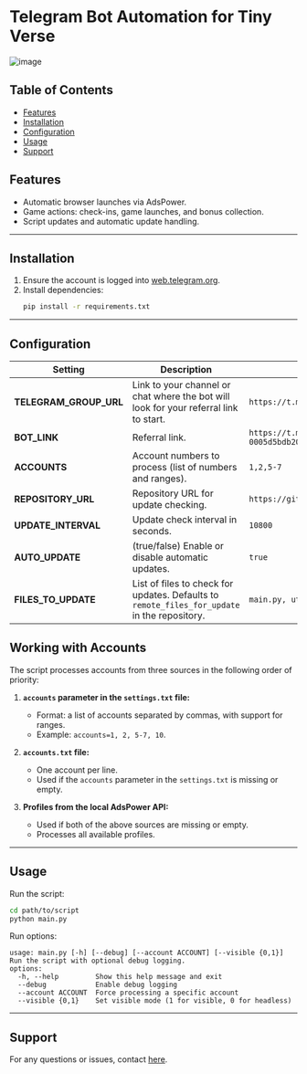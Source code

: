 
# Telegram Bot Automation for Tiny Verse


![image](https://github.com/user-attachments/assets/504ed64f-ad07-4d0b-8b4f-8b106ea8fcc4)

## Table of Contents
- [Features](#features)
- [Installation](#installation)
- [Configuration](#configuration)
- [Usage](#usage)
- [Support](#support)

## Features
- Automatic browser launches via AdsPower.
- Game actions: check-ins, game launches, and bonus collection.
- Script updates and automatic update handling.


---

## Installation

1. Ensure the account is logged into [web.telegram.org](https://web.telegram.org/).
2. Install dependencies:
   ```bash
   pip install -r requirements.txt
   ```

---

## Configuration

| **Setting**             | **Description**                                                                                                        | **Example**                                     |
|-------------------------|-------------------------------------------------------------------------------------------------------------------------|-------------------------------------------------|
| **TELEGRAM_GROUP_URL**  | Link to your channel or chat where the bot will look for your referral link to start.                                   | `https://t.me/CryptoProjects_sbt`              |
| **BOT_LINK**            | Referral link.                                                                                                         | `https://t.me/TVerse?startapp=galaxy-0005d5bdb20004615f720004f50b2f`    |
| **ACCOUNTS**            | Account numbers to process (list of numbers and ranges).                                                              | `1,2,5-7`                                       |
| **REPOSITORY_URL**      | Repository URL for update checking.                                                                                    | `https://github.com/Omnividente/tinyverse_adspower` |
| **UPDATE_INTERVAL**     | Update check interval in seconds.                                                                                      | `10800`                                         |
| **AUTO_UPDATE**         | (true/false) Enable or disable automatic updates.                                                                      | `true`                                          |
| **FILES_TO_UPDATE**     | List of files to check for updates. Defaults to `remote_files_for_update` in the repository.                           | `main.py, utils.py`                             |

## Working with Accounts

The script processes accounts from three sources in the following order of priority:

1. **`accounts` parameter in the `settings.txt` file:**
   - Format: a list of accounts separated by commas, with support for ranges.
   - Example: `accounts=1, 2, 5-7, 10`.

2. **`accounts.txt` file:**
   - One account per line.
   - Used if the `accounts` parameter in the `settings.txt` is missing or empty.

3. **Profiles from the local AdsPower API:**
   - Used if both of the above sources are missing or empty.
   - Processes all available profiles.

---

## Usage

Run the script:
```bash
cd path/to/script
python main.py
```

Run options:
```
usage: main.py [-h] [--debug] [--account ACCOUNT] [--visible {0,1}]
Run the script with optional debug logging.
options:
  -h, --help         Show this help message and exit
  --debug            Enable debug logging
  --account ACCOUNT  Force processing a specific account
  --visible {0,1}    Set visible mode (1 for visible, 0 for headless)
```

---

## Support

For any questions or issues, contact [here](https://t.me/cryptoprojectssbt).
